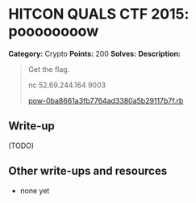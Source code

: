 # HITCON QUALS CTF 2015: poooooooow

**Category:** Crypto
**Points:** 200
**Solves:** 
**Description:**

> Get the flag.
>
> nc 52.69.244.164 9003
> 
> [pow-0ba8661a3fb7764ad3380a5b29117b7f.rb](pow-0ba8661a3fb7764ad3380a5b29117b7f.rb)


## Write-up

(TODO)

## Other write-ups and resources

* none yet
